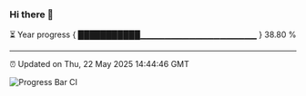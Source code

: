 ### Hi there 👋

⏳ Year progress { ███████████▁▁▁▁▁▁▁▁▁▁▁▁▁▁▁▁▁▁▁ } 38.80 %

---

⏰ Updated on Thu, 22 May 2025 14:44:46 GMT

![Progress Bar CI](https://github.com/IshwaranRudhara/GIT-ACTION/workflows/Progress%20Bar%20CI/badge.svg)
